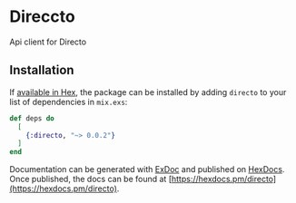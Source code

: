 # Direccto

Api client for Directo

## Installation

If [available in Hex](https://hex.pm/docs/publish), the package can be installed
by adding `directo` to your list of dependencies in `mix.exs`:

```elixir
def deps do
  [
    {:directo, "~> 0.0.2"}
  ]
end
```

Documentation can be generated with [ExDoc](https://github.com/elixir-lang/ex_doc)
and published on [HexDocs](https://hexdocs.pm). Once published, the docs can
be found at [https://hexdocs.pm/directo](https://hexdocs.pm/directo).

